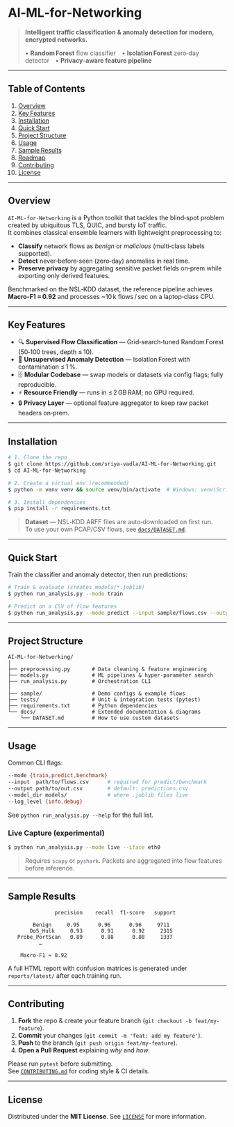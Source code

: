 # AI‑ML‑for‑Networking

> **Intelligent traffic classification & anomaly detection for modern, encrypted networks.**
>
> • **Random Forest** flow classifier • **Isolation Forest** zero‑day detector • **Privacy‑aware feature pipeline**

---

## Table of Contents

1. [Overview](#overview)
2. [Key Features](#key-features)
3. [Installation](#installation)
4. [Quick Start](#quick-start)
5. [Project Structure](#project-structure)
6. [Usage](#usage)
7. [Sample Results](#sample-results)
8. [Roadmap](#roadmap)
9. [Contributing](#contributing)
10. [License](#license)

---

## Overview

`AI‑ML‑for‑Networking` is a Python toolkit that tackles the blind‑spot problem created by ubiquitous TLS, QUIC, and bursty IoT traffic.\
It combines classical ensemble learners with lightweight preprocessing to:

- **Classify** network flows as *benign* or *malicious* (multi‑class labels supported).
- **Detect** never‑before‑seen (zero‑day) anomalies in real time.
- **Preserve privacy** by aggregating sensitive packet fields on‑prem while exporting only derived features.

Benchmarked on the NSL‑KDD dataset, the reference pipeline achieves **Macro‑F1 ≈ 0.92** and processes \~10 k flows / sec on a laptop‑class CPU.

---

## Key Features

- 🔍 **Supervised Flow Classification** — Grid‑search‑tuned Random Forest (50‑100 trees, depth ≤ 10).
- 🚨 **Unsupervised Anomaly Detection** — Isolation Forest with contamination ≤ 1 %.
- 🗄️ **Modular Codebase** — swap models or datasets via config flags; fully reproducible.
- ⚡ **Resource Friendly** — runs in ≤ 2 GB RAM; no GPU required.
- 🔒 **Privacy Layer** — optional feature aggregator to keep raw packet headers on‑prem.

---

## Installation

```bash
# 1. Clone the repo
$ git clone https://github.com/sriya-vadla/AI-ML-for-Networking.git
$ cd AI-ML-for-Networking

# 2. Create a virtual env (recommended)
$ python -m venv venv && source venv/bin/activate  # Windows: venv\Scripts\activate

# 3. Install dependencies
$ pip install -r requirements.txt
```

> **Dataset** — NSL‑KDD ARFF files are auto‑downloaded on first run.\
> To use your own PCAP/CSV flows, see [`docs/DATASET.md`](docs/DATASET.md).

---

## Quick Start

Train the classifier and anomaly detector, then run predictions:

```bash
# Train & evaluate (creates models/*.joblib)
$ python run_analysis.py --mode train

# Predict on a CSV of flow features
$ python run_analysis.py --mode predict --input sample/flows.csv --output predictions.csv
```

---

## Project Structure

```text
AI-ML-for-Networking/
│
├── preprocessing.py       # Data cleaning & feature engineering
├── models.py              # ML pipelines & hyper‑parameter search
├── run_analysis.py        # Orchestration CLI
│
├── sample/                # Demo configs & example flows
├── tests/                 # Unit & integration tests (pytest)
├── requirements.txt       # Python dependencies
└── docs/                  # Extended documentation & diagrams
    └── DATASET.md         # How to use custom datasets
```

---

## Usage

Common CLI flags:

```bash
--mode {train,predict,benchmark}
--input  path/to/flows.csv      # required for predict/benchmark
--output path/to/out.csv        # default: predictions.csv
--model_dir models/             # where .joblib files live
--log_level {info,debug}
```

See `python run_analysis.py --help` for the full list.

### Live Capture (experimental)

```bash
$ python run_analysis.py --mode live --iface eth0
```

> Requires `scapy` or `pyshark`. Packets are aggregated into flow features before inference.

---

## Sample Results

```
               precision    recall  f1-score   support

        Benign     0.95      0.96      0.96     9711
       DoS_Hulk     0.93      0.91      0.92     2315
   Probe_PortScan   0.89      0.88      0.88     1337
          …

    Macro‑F1 ≈ 0.92
```

A full HTML report with confusion matrices is generated under `reports/latest/` after each training run.

---


## Contributing

1. **Fork** the repo & create your feature branch (`git checkout -b feat/my-feature`).
2. **Commit** your changes (`git commit -m 'feat: add my feature'`).
3. **Push** to the branch (`git push origin feat/my-feature`).
4. **Open a Pull Request** explaining *why* and *how*.

Please run `pytest` before submitting.\
See [`CONTRIBUTING.md`](CONTRIBUTING.md) for coding style & CI details.

---

## License

Distributed under the **MIT License**. See [`LICENSE`](LICENSE) for more information.

